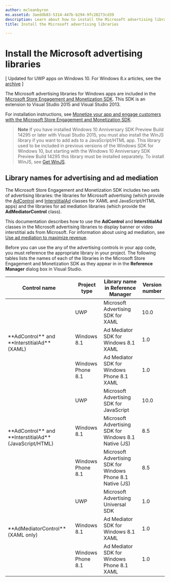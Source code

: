 ```yaml
---
author: mcleanbyron
ms.assetid: 3aeddb83-5314-447b-b294-9fc28273cd39
description: Learn about how to install the Microsoft advertising libraries.
title: Install the Microsoft advertising libraries

---
```


# Install the Microsoft advertising libraries


\[ Updated for UWP apps on Windows 10. For Windows 8.x articles, see the [archive](http://go.microsoft.com/fwlink/p/?linkid=619132) \]

The Microsoft advertising libraries for Windows apps are included in the [Microsoft Store Engagement and Monetization SDK](http://aka.ms/store-em-sdk). This SDK is an extension to Visual Studio 2015 and Visual Studio 2013.

For installation instructions, see [Monetize your app and engage customers with the Microsoft Store Engagement and Monetization SDK](https://msdn.microsoft.com/windows/uwp/monetize/monetize-your-app-with-the-microsoft-store-engagement-and-monetization-sdk).

> **Note** If you have installed Windows 10 Anniversary SDK Preview Build 14295 or later with Visual Studio 2015, you must also install the WinJS library if you want to add ads to a JavaScript/HTML app. This library used to be included in previous versions of the Windows SDK for Windows 10, but starting with the Windows 10 Anniversary SDK Preview Build 14295 this library must be installed separately. To install WinJS, see [Get WinJS](http://try.buildwinjs.com/download/GetWinJS/).

## Library names for advertising and ad mediation


The Microsoft Store Engagement and Monetization SDK includes two sets of advertising libraries: the libraries for Microsoft advertising (which provide the [AdControl](https://msdn.microsoft.com/library/windows/apps/microsoft.advertising.winrt.ui.adcontrol.aspx) and [InterstitialAd](https://msdn.microsoft.com/library/windows/apps/microsoft.advertising.winrt.ui.interstitialad.aspx)  classes for XAML and JavaScript/HTML apps) and the libraries for ad mediation libraries (which provide the **AdMediatorControl** class).

This documentation describes how to use the **AdControl** and **InterstitialAd** classes in the Microsoft advertising libraries to display banner or video interstitial ads from Microsoft. For information about using ad mediation, see [Use ad mediation to maximize revenue](https://msdn.microsoft.com/windows/uwp/monetize/use-ad-mediation-to-maximize-revenue).


Before you can use the any of the advertising controls in your app code, you must reference the appropriate library in your project. The following tables lists the names of each of the libraries in the Microsoft Store Engagement and Monetization SDK as they appear in in the **Reference Manager** dialog box in Visual Studio.


<table>
    <thead>
        <tr><th>Control name</th><th>Project type</th><th>Library name in Reference Manager</th><th>Version number</th></tr>
    </thead>
    <tbody>
    <tr>
            <td rowspan="3">**AdControl** and **InterstitialAd** (XAML)</td>
            <td>UWP</td>
            <td>Microsoft Advertising SDK for XAML</td>
            <td>10.0</td>
        </tr>
        <tr>
            <td>Windows 8.1</td>
            <td>Ad Mediator SDK for Windows 8.1 XAML</td>
            <td>1.0</td>
        </tr>
        <tr>
            <td>Windows Phone 8.1</td>
            <td>Ad Mediator SDK for Windows Phone 8.1 XAML</td>
            <td>1.0</td>
        </tr>
    <tr>
            <td rowspan="3">**AdControl** and **InterstitialAd** (JavaScript/HTML)</td>
            <td>UWP</td>
            <td>Microsoft Advertising SDK for JavaScript</td>
            <td>10.0</td>
        </tr>
        <tr>
            <td>Windows 8.1</td>
            <td>Microsoft Advertising SDK for Windows 8.1 Native (JS)</td>
            <td>8.5</td>
        </tr>
        <tr>
            <td>Windows Phone 8.1</td>
            <td>Microsoft Advertising SDK for Windows Phone 8.1 Native (JS)</td>
            <td>8.5</td>
        </tr>
    <tr>
            <td rowspan="3">**AdMediatorControl** (XAML only)</td>
            <td>UWP</td>
            <td>Microsoft Advertising Universal SDK</td>
            <td>1.0</td>
        </tr>
        <tr>
            <td>Windows 8.1</td>
            <td>Ad Mediator SDK for Windows 8.1 XAML</td>
            <td>1.0</td>
        </tr>
        <tr>
            <td>Windows Phone 8.1</td>
            <td>Ad Mediator SDK for Windows Phone 8.1 XAML</td>
            <td>1.0</td>
        </tr>
    </tbody>
</table>

 

 

 


<!--HONumber=Jun16_HO2-->


